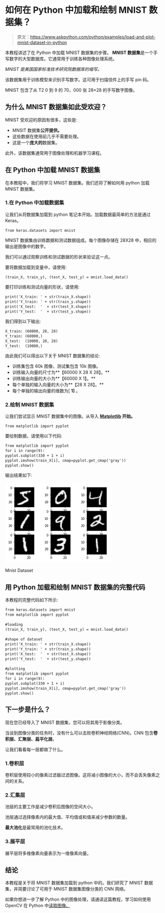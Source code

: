 # 如何在 Python 中加载和绘制 MNIST 数据集？

> 原文：<https://www.askpython.com/python/examples/load-and-plot-mnist-dataset-in-python>

本教程讲述了在 Python 中加载 MNIST 数据集的步骤。 **MNIST 数据集**是一个手写数字的大型数据库。它通常用于训练各种图像处理系统。

*MNIST 是美国国家标准技术研究院数据库的缩写。*

该数据集用于训练模型来识别手写数字。这可用于扫描信件上的手写 pin 码。

MNIST 包含了从 T2 0 到 9 的 70，000 张 28×28 的手写数字图像。

## 为什么 MNIST 数据集如此受欢迎？

MNIST 受欢迎的原因有很多，这些是:

*   MNSIT 数据集**公开提供。**
*   这些数据在使用前几乎不需要处理。
*   这是一个**庞大的**数据集。

此外，该数据集通常用于图像处理和机器学习课程。

## 在 Python 中加载 MNIST 数据集

在本教程中，我们将学习 MNIST 数据集。我们还将了解如何用 python 加载 MNIST 数据集。

### 1.在 Python 中加载数据集

让我们从将数据集加载到 python 笔记本开始。加载数据最简单的方法是通过 Keras。

```
from keras.datasets import mnist

```

MNIST 数据集由训练数据和测试数据组成。每个图像存储在 28X28 中，相应的输出是图像中的数字。

我们可以通过观察训练和测试数据的形状来验证这一点。

要将数据加载到变量中，请使用:

```
(train_X, train_y), (test_X, test_y) = mnist.load_data()

```

要打印训练和测试向量的形状，请使用:

```
print('X_train: ' + str(train_X.shape))
print('Y_train: ' + str(train_y.shape))
print('X_test:  '  + str(test_X.shape))
print('Y_test:  '  + str(test_y.shape))

```

我们得到以下输出:

```
X_train: (60000, 28, 28)
Y_train: (60000,)
X_test:  (10000, 28, 28)
Y_test:  (10000,)

```

由此我们可以得出以下关于 MNIST 数据集的结论:

*   训练集包含 60k 图像，测试集包含 10k 图像。
*   训练输入向量的尺寸为**【60000 X 28 X 28】。**
*   训练输出向量的大小为**【60000 X 1】。**
*   每个单独的输入向量的大小为**【28 X 28】。**
*   每个单独的输出向量的维数为[ **1]** 。

### 2.绘制 MNIST 数据集

让我们尝试显示 MNIST 数据集中的图像。从导入 **[Matplotlib](https://www.askpython.com/python-modules/matplotlib/python-matplotlib) 开始。**

```
from matplotlib import pyplot

```

要绘制数据，请使用以下代码:

```
from matplotlib import pyplot
for i in range(9):	
pyplot.subplot(330 + 1 + i)
pyplot.imshow(train_X[i], cmap=pyplot.get_cmap('gray'))
pyplot.show()

```

输出结果如下:

![Mnist Dataset](img/9715f1f5b262dcab77029814738d0345.png)

Mnist Dataset

## 用 Python 加载和绘制 MNIST 数据集的完整代码

本教程的完整代码如下所示:

```
from keras.datasets import mnist
from matplotlib import pyplot

#loading
(train_X, train_y), (test_X, test_y) = mnist.load_data()

#shape of dataset
print('X_train: ' + str(train_X.shape))
print('Y_train: ' + str(train_y.shape))
print('X_test:  '  + str(test_X.shape))
print('Y_test:  '  + str(test_y.shape))

#plotting
from matplotlib import pyplot
for i in range(9):	
pyplot.subplot(330 + 1 + i)
pyplot.imshow(train_X[i], cmap=pyplot.get_cmap('gray'))
pyplot.show()

```

## 下一步是什么？

现在您已经导入了 MNIST 数据集，您可以将其用于影像分类。

当谈到图像分类的任务时，没有什么可以击败卷积神经网络(CNN)。CNN 包含**卷积层、汇聚层、扁平化层**。

让我们看看每一层都做了什么。

### 1.卷积层

卷积层使用较小的像素过滤器过滤图像。这将减小图像的大小，而不会丢失像素之间的关系。

### 2.汇集层

池层的主要工作是减少卷积后图像的空间大小。

池层通过选择像素内的最大值、平均值或和值来减少参数的数量。

**最大池化**是最常用的池化技术。

### 3.展平层

展平层将多维像素向量表示为一维像素向量。

## 结论

本教程是关于将 MNIST 数据集加载到 python 中的。我们研究了 MNIST 数据集，并简要讨论了可用于 MNIST 数据集图像分类的 CNN 网络。

如果你想进一步了解 Python 中的图像处理，请通读这篇教程，学习如何使用 OpenCV 在 Python 中[读取图像。](https://www.askpython.com/python-modules/read-images-in-python-opencv)